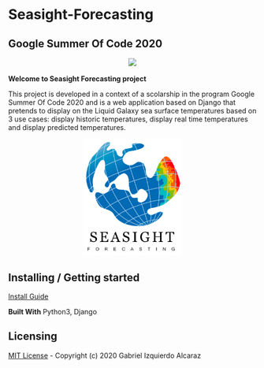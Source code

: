 # Seasight-Forecasting

## __Google Summer Of Code 2020__
<p align="center"> 
    <img width="600" src="https://jderobot.github.io/assets/images/activities/gsoc-2020.jpg">
</p>

__Welcome to Seasight Forecasting project__

This project is developed in a context of a scolarship in the program Google Summer Of Code 2020 and is a web application based on Django that pretends to display on the Liquid Galaxy sea surface temperatures based on 3 use cases: display historic temperatures, display real time temperatures and display predicted temperatures.

<p align="center"> 
 <img width="200" src="logo.png">
</p>

## Installing / Getting started
[Install Guide](../master/docs/INSTALL.md)

__Built With__
Python3, Django

## Licensing
[MIT License](../master/LICENSE) - Copyright (c) 2020 Gabriel Izquierdo Alcaraz
